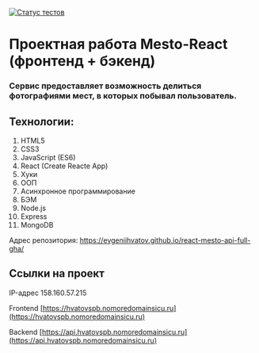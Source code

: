 [![Статус тестов](../../actions/workflows/tests.yml/badge.svg)](../../actions/workflows/tests.yml)

# Проектная работа Mesto-React (фронтенд + бэкенд)

### Сервис предоставляет возможность делиться фотографиями мест, в которых побывал пользователь.  

## Технологии:
1. HTML5
2. CSS3
3. JavaScript (ES6)
4. React (Create Reacte App)
5. Хуки
6. ООП
7. Асинхронное программирование
8. БЭМ
9. Node.js
10. Express
11. MongoDB

Адрес репозитория: https://evgeniihvatov.github.io/react-mesto-api-full-gha/

## Ссылки на проект

IP-адрес 158.160.57.215

Frontend [https://hvatovspb.nomoredomainsicu.ru](https://hvatovspb.nomoredomainsicu.ru)

Backend [https://api.hvatovspb.nomoredomainsicu.ru](https://api.hvatovspb.nomoredomainsicu.ru)
